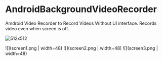 # AndroidBackgroundVideoRecorder

Amdroid Video Recorder to Record Videos Without UI interface. Records video even when screen is off.

![512x512](https://user-images.githubusercontent.com/8245619/53298486-878c8200-3837-11e9-9066-3e0c41db8639.jpg)

![](screen1.png | width=48)
![](screen2.png | width=48)
![](screen3.png | width=48)




